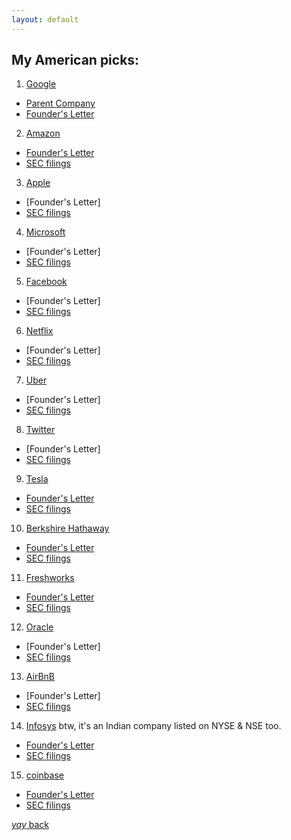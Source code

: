 ```yaml
---
layout: default
---
```


## My American picks:

1. [Google](https://www.google.co.in/)
* [Parent Company](https://abc.xyz/)
* [Founder's Letter](https://abc.xyz/investor/founders-letters/2004-ipo-letter/#)


2. [Amazon](https://www.amazon.com/)
* [Founder's Letter](https://www.sec.gov/Archives/edgar/data/1018724/000119312513151836/d511111dex991.htm)
* [SEC filings](https://d18rn0p25nwr6d.cloudfront.net/CIK-0001018724/eca84be1-84c3-447f-abf6-ae42ba20bd98.pdf)


3. [Apple](https://www.apple.com/)
* [Founder's Letter]
* [SEC filings](https://www.sec.gov/files/18-02062-FOIA.pdf)


4. [Microsoft](https://www.microsoft.com/)
* [Founder's Letter]
* [SEC filings](https://www.sec.gov/Archives/edgar/data/789019/000156459018019062/msft-10k_20180630.htm)


5. [Facebook](https://www.facebook.com/)
* [Founder's Letter]
* [SEC filings](https://www.sec.gov/Archives/edgar/data/1326801/000119312512034517/d287954ds1.htm)


6. [Netflix](https://www.netflix.com/)
* [Founder's Letter]
* [SEC filings](https://www.prospectus.com/wp-content/uploads/2018/10/netflix.pdf)


7. [Uber](https://www.uber.com/)
* [Founder's Letter]
* [SEC filings](https://www.sec.gov/Archives/edgar/data/1543151/000119312519103850/d647752ds1.htm)


8. [Twitter](https://www.twitter.com/)
* [Founder's Letter]
* [SEC filings](https://www.sec.gov/Archives/edgar/data/1418091/000119312513390321/d564001ds1.htm)


9. [Tesla](https://www.tesla.com/)
* [Founder's Letter](https://www.tesla.com/blog/secret-tesla-motors-master-plan-just-between-you-and-me)
* [SEC filings](https://www.sec.gov/Archives/edgar/data/1318605/000119312510017054/ds1.htm)


10. [Berkshire Hathaway](https://www.berkshirehathaway.com/)
* [Founder's Letter](https://www.berkshirehathaway.com/message.html)
* [SEC filings](https://www.sec.gov/Archives/edgar/data/109694/0000898430-96-001695.txt)


11. [Freshworks](https://www.freshworks.com/)
* [Founder's Letter](https://www.freshworks.com/day-zero-for-freshworks-blog/)
* [SEC filings](https://www.sec.gov/Archives/edgar/data/0001544522/000162828021017717/freshworkss-1.htm)
 

12. [Oracle](https://www.oracle.com/)
* [Founder's Letter]
* [SEC filings](https://www.sec.gov/Archives/edgar/data/1341439/000119312513285502/d565088d424b2.htm)
 

13. [AirBnB](https://www.airbnb.com/)
* [Founder's Letter]
* [SEC filings](https://www.sec.gov/Archives/edgar/data/1559720/000119312520294801/d81668ds1.htm)


14. [Infosys](https://www.infosys.com/)  btw, it's an Indian company listed on NYSE & NSE too.
* [Founder's Letter](https://www.reuters.com/article/infosys-murthy-letter-idUSL3N1HB1WC)
* [SEC filings](https://www.sec.gov/Archives/edgar/data/1067491/000089161803001621/f87135a2fv3za.htm)


15. [coinbase](https://www.coinbase.com/)
* [Founder's Letter](https://blog.coinbase.com/please-invest-responsibly-an-important-message-from-the-coinbase-team-bf7f13a4b0b1)
* [SEC filings](https://www.sec.gov/Archives/edgar/data/1679788/000162828021003168/coinbaseglobalincs-1.htm)



[_yay_ back](https://suryanshthakur001.github.io/caLt3chKinG/blog.html)
